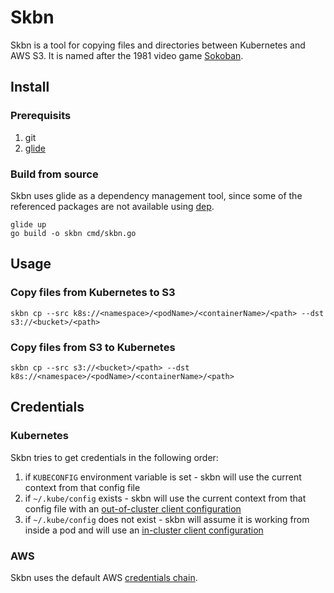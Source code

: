 # Skbn

Skbn is a tool for copying files and directories between Kubernetes and AWS S3. It is named after the 1981 video game [Sokoban](https://en.wikipedia.org/wiki/Sokoban).

## Install

### Prerequisits

1. git
2. [glide](https://github.com/Masterminds/glide)

### Build from source

Skbn uses glide as a dependency management tool, since some of the referenced packages are not available using [dep](https://github.com/golang/dep).

```
glide up
go build -o skbn cmd/skbn.go
```

## Usage

### Copy files from Kubernetes to S3
```
skbn cp --src k8s://<namespace>/<podName>/<containerName>/<path> --dst s3://<bucket>/<path>
```

### Copy files from S3 to Kubernetes
```
skbn cp --src s3://<bucket>/<path> --dst k8s://<namespace>/<podName>/<containerName>/<path>
```

## Credentials

### Kubernetes
Skbn tries to get credentials in the following order:
1. if `KUBECONFIG` environment variable is set - skbn will use the current context from that config file
2. if `~/.kube/config` exists - skbn will use the current context from that config file with an [out-of-cluster client configuration](https://github.com/kubernetes/client-go/tree/master/examples/out-of-cluster-client-configuration)
3. if `~/.kube/config` does not exist - skbn will assume it is working from inside a pod and will use an [in-cluster client configuration](https://github.com/kubernetes/client-go/tree/master/examples/in-cluster-client-configuration)

### AWS
Skbn uses the default AWS [credentials chain](https://docs.aws.amazon.com/sdk-for-go/v1/developer-guide/configuring-sdk.html).
